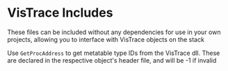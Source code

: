 # VisTrace Includes

These files can be included without any dependencies for use in your own projects, allowing you to interface with VisTrace objects on the stack  

Use `GetProcAddress` to get metatable type IDs from the VisTrace dll. These are declared in the respective object's header file, and will be -1 if invalid
